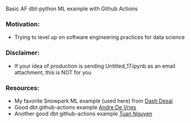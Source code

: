 Basic AF dbt-python ML example with Github Actions

### Motivation: 

- Trying to level up on software engineering practices for data science

### Disclaimer:

- If your idea of production is sending Untitled_17.ipynb as an email attachment, this is NOT for you

### Resources:
- My favorite Snowpark ML example (used here) from [Dash Desai](https://github.com/Snowflake-Labs/snowpark-python-demos/tree/main/Advertising-Spend-ROI-Prediction)
- Good dbt github-actions example [Andre De Vries](https://www.andredevries.dev/posts/schedule-dbt-github-actions)
- Another good dbt github-actions example [Tuan Nguyen](https://towardsdatascience.com/how-to-deploy-dbt-to-production-using-github-action-778bf6a1dff6)
